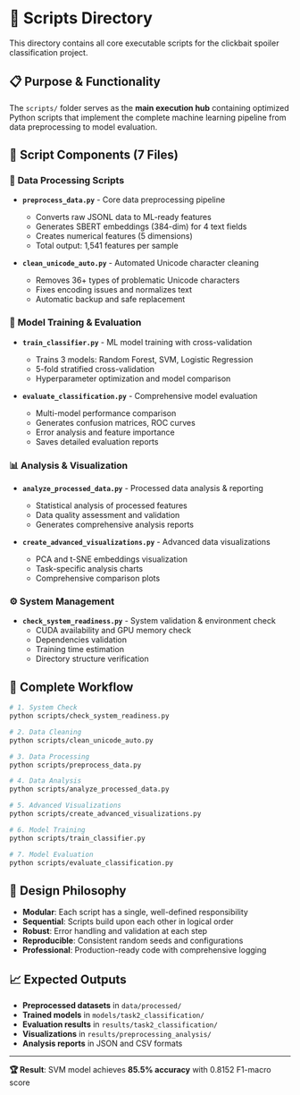 # 🔧 Scripts Directory

This directory contains all core executable scripts for the clickbait spoiler classification project.

## 📋 **Purpose & Functionality**

The `scripts/` folder serves as the **main execution hub** containing optimized Python scripts that implement the complete machine learning pipeline from data preprocessing to model evaluation.

## 📄 **Script Components (7 Files)**

### 🔨 **Data Processing Scripts**
- **`preprocess_data.py`** - Core data preprocessing pipeline
  - Converts raw JSONL data to ML-ready features
  - Generates SBERT embeddings (384-dim) for 4 text fields
  - Creates numerical features (5 dimensions)
  - Total output: 1,541 features per sample
  
- **`clean_unicode_auto.py`** - Automated Unicode character cleaning
  - Removes 36+ types of problematic Unicode characters
  - Fixes encoding issues and normalizes text
  - Automatic backup and safe replacement

### 🚀 **Model Training & Evaluation**
- **`train_classifier.py`** - ML model training with cross-validation
  - Trains 3 models: Random Forest, SVM, Logistic Regression
  - 5-fold stratified cross-validation
  - Hyperparameter optimization and model comparison
  
- **`evaluate_classification.py`** - Comprehensive model evaluation
  - Multi-model performance comparison
  - Generates confusion matrices, ROC curves
  - Error analysis and feature importance
  - Saves detailed evaluation reports

### 📊 **Analysis & Visualization**
- **`analyze_processed_data.py`** - Processed data analysis & reporting
  - Statistical analysis of processed features
  - Data quality assessment and validation
  - Generates comprehensive analysis reports

- **`create_advanced_visualizations.py`** - Advanced data visualizations
  - PCA and t-SNE embeddings visualization
  - Task-specific analysis charts
  - Comprehensive comparison plots

### ⚙️ **System Management**
- **`check_system_readiness.py`** - System validation & environment check
  - CUDA availability and GPU memory check
  - Dependencies validation
  - Training time estimation
  - Directory structure verification

## 🚀 **Complete Workflow**

```bash
# 1. System Check
python scripts/check_system_readiness.py

# 2. Data Cleaning  
python scripts/clean_unicode_auto.py

# 3. Data Processing
python scripts/preprocess_data.py

# 4. Data Analysis
python scripts/analyze_processed_data.py

# 5. Advanced Visualizations
python scripts/create_advanced_visualizations.py

# 6. Model Training
python scripts/train_classifier.py

# 7. Model Evaluation
python scripts/evaluate_classification.py
```

## 🎯 **Design Philosophy**

- **Modular**: Each script has a single, well-defined responsibility
- **Sequential**: Scripts build upon each other in logical order
- **Robust**: Error handling and validation at each step
- **Reproducible**: Consistent random seeds and configurations
- **Professional**: Production-ready code with comprehensive logging

## 📈 **Expected Outputs**

- **Preprocessed datasets** in `data/processed/`
- **Trained models** in `models/task2_classification/`
- **Evaluation results** in `results/task2_classification/`
- **Visualizations** in `results/preprocessing_analysis/`
- **Analysis reports** in JSON and CSV formats

---

**🏆 Result**: SVM model achieves **85.5% accuracy** with 0.8152 F1-macro score 